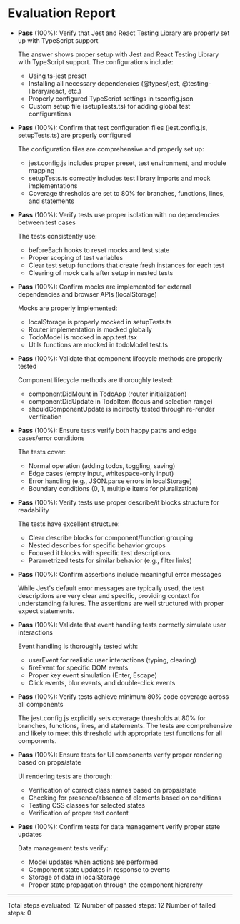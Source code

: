 # Evaluation Report

- **Pass** (100%): Verify that Jest and React Testing Library are properly set up with TypeScript support

    The answer shows proper setup with Jest and React Testing Library with TypeScript support. The configurations include:
    - Using ts-jest preset
    - Installing all necessary dependencies (@types/jest, @testing-library/react, etc.)
    - Properly configured TypeScript settings in tsconfig.json
    - Custom setup file (setupTests.ts) for adding global test configurations

- **Pass** (100%): Confirm that test configuration files (jest.config.js, setupTests.ts) are properly configured

    The configuration files are comprehensive and properly set up:
    - jest.config.js includes proper preset, test environment, and module mapping
    - setupTests.ts correctly includes test library imports and mock implementations
    - Coverage thresholds are set to 80% for branches, functions, lines, and statements

- **Pass** (100%): Verify tests use proper isolation with no dependencies between test cases

    The tests consistently use:
    - beforeEach hooks to reset mocks and test state
    - Proper scoping of test variables
    - Clear test setup functions that create fresh instances for each test
    - Clearing of mock calls after setup in nested tests

- **Pass** (100%): Confirm mocks are implemented for external dependencies and browser APIs (localStorage)

    Mocks are properly implemented:
    - localStorage is properly mocked in setupTests.ts
    - Router implementation is mocked globally
    - TodoModel is mocked in app.test.tsx
    - Utils functions are mocked in todoModel.test.ts

- **Pass** (100%): Validate that component lifecycle methods are properly tested

    Component lifecycle methods are thoroughly tested:
    - componentDidMount in TodoApp (router initialization)
    - componentDidUpdate in TodoItem (focus and selection range)
    - shouldComponentUpdate is indirectly tested through re-render verification

- **Pass** (100%): Ensure tests verify both happy paths and edge cases/error conditions

    The tests cover:
    - Normal operation (adding todos, toggling, saving)
    - Edge cases (empty input, whitespace-only input)
    - Error handling (e.g., JSON.parse errors in localStorage)
    - Boundary conditions (0, 1, multiple items for pluralization)

- **Pass** (100%): Verify tests use proper describe/it blocks structure for readability

    The tests have excellent structure:
    - Clear describe blocks for component/function grouping
    - Nested describes for specific behavior groups
    - Focused it blocks with specific test descriptions
    - Parametrized tests for similar behavior (e.g., filter links)

- **Pass** (100%): Confirm assertions include meaningful error messages

    While Jest's default error messages are typically used, the test descriptions are very clear and specific, providing context for understanding failures. The assertions are well structured with proper expect statements.

- **Pass** (100%): Validate that event handling tests correctly simulate user interactions

    Event handling is thoroughly tested with:
    - userEvent for realistic user interactions (typing, clearing)
    - fireEvent for specific DOM events
    - Proper key event simulation (Enter, Escape)
    - Click events, blur events, and double-click events

- **Pass** (100%): Verify tests achieve minimum 80% code coverage across all components

    The jest.config.js explicitly sets coverage thresholds at 80% for branches, functions, lines, and statements. The tests are comprehensive and likely to meet this threshold with appropriate test functions for all components.

- **Pass** (100%): Ensure tests for UI components verify proper rendering based on props/state

    UI rendering tests are thorough:
    - Verification of correct class names based on props/state
    - Checking for presence/absence of elements based on conditions
    - Testing CSS classes for selected states
    - Verification of proper text content

- **Pass** (100%): Confirm tests for data management verify proper state updates

    Data management tests verify:
    - Model updates when actions are performed
    - Component state updates in response to events
    - Storage of data in localStorage
    - Proper state propagation through the component hierarchy

---

Total steps evaluated: 12
Number of passed steps: 12
Number of failed steps: 0
